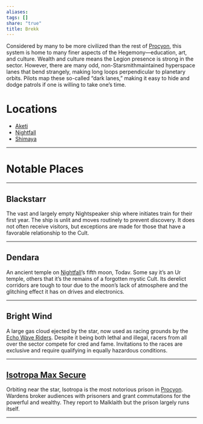 ```yaml
---
aliases: 
tags: []
share: "true"
title: Brekk
---
```

Considered by many to be more civilized than the rest of [Procyon](Procyon.md), this system is home to many finer aspects of the Hegemony—education, art, and culture. Wealth and culture means the Legion presence is strong in the sector. However, there are many odd, non-Starsmithmaintained hyperspace lanes that bend strangely, making long loops perpendicular to planetary orbits. Pilots map these so-called “dark lanes,” making it easy to hide and dodge patrols if one is willing to take one’s time.

# Locations

- [Aketi](Aketi.md)
- [Nightfall](Nightfall.md)
- [Shimaya](Shimaya.md)

---

# Notable Places

---

## Blackstarr 

The vast and largely empty Nightspeaker ship where initiates train for their first year. The ship is unlit and moves routinely to prevent discovery. It does not often receive visitors, but exceptions are made for those that have a favorable relationship to the Cult.

---

## Dendara 

An ancient temple on [Nightfall](Nightfall.md)’s fifth moon, Todav. Some say it’s an Ur temple, others that it’s the remains of a forgotten mystic Cult. Its derelict corridors are tough to tour due to the moon’s lack of atmosphere and the glitching effect it has on drives and electronics.

---

## Bright Wind 

A large gas cloud ejected by the star, now used as racing grounds by the [Echo Wave Riders](Echo%20Wave%20Riders.md). Despite it being both lethal and illegal, racers from all over the sector compete for cred and fame. Invitations to the races are exclusive and require qualifying in equally hazardous conditions.

---

## [Isotropa Max Secure](Isotropa%20Max%20Secure.md)

Orbiting near the star, Isotropa is the most notorious prison in [Procyon](Procyon.md). Wardens broker audiences with prisoners and grant commutations for the powerful and wealthy. They report to Malklaith but the prison largely runs itself.

---
